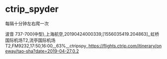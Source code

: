 # ctrip_spyder
每隔十分钟左右爬一次

波音 737-700(中型),上海航空,20190424000339,[1556035419.204863],,虹桥国际机场T2,流亭国际机场T2,FM9232,17:50,16:00,,,63%,,,ctripspy,,https://flights.ctrip.com/itinerary/oneway/tao-sha?date=2019-04-27,0.2
